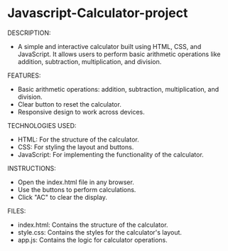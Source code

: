 # Javascript-Calculator-project
DESCRIPTION:
* A simple and interactive calculator built using HTML, CSS, and JavaScript. It allows users to perform basic arithmetic operations like addition, subtraction, multiplication, and division.

FEATURES:
* Basic arithmetic operations: addition, subtraction, multiplication, and division.
* Clear button to reset the calculator.
* Responsive design to work across devices.
  
TECHNOLOGIES USED:
* HTML: For the structure of the calculator.
* CSS: For styling the layout and buttons.
* JavaScript: For implementing the functionality of the calculator.
  
INSTRUCTIONS:
* Open the index.html file in any browser.
* Use the buttons to perform calculations.
* Click "AC" to clear the display.
  
FILES:
* index.html: Contains the structure of the calculator.
* style.css: Contains the styles for the calculator's layout.
* app.js: Contains the logic for calculator operations.
